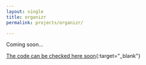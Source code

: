 ```yaml
---
layout: single
title: organizr
permalink: projects/organizr/

---
```


Coming soon...

[The code can be checked here soon](https://github.com/erikakovacs/organizer){:target="_blank"}